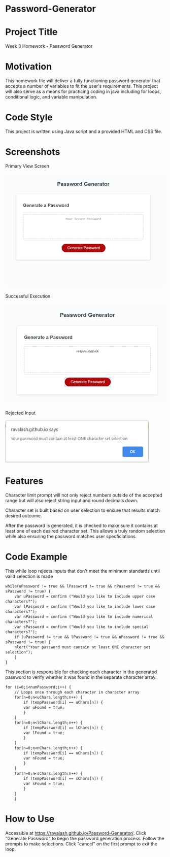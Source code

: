 # Password-Generator

# Project Title
Week 3 Homework - Password Generator

# Motivation 
This homework file will deliver a fully functioning password generator that accepts a number of variables to fit the user's requirements. This project will also serve as a means for practicing coding in java including for loops, conditional logic, and variable manipulation.

# Code Style
This project is written using Java script and a provided HTML and CSS file.

# Screenshots


Primary View Screen


![MainPage](Screenshots/MainPage.JPG "Primary View Screen")


Successful Execution


![GeneratedPassword](Screenshots/GeneratedPassword.JPG "Successful Execution")


Rejected Input


![RejectedInput](Screenshots/RejectedInput.JPG "Rejected Input")


# Features
Character limit prompt will not only reject numbers outside of the accepted range but will also reject string input and round decimals down.

Character set is built based on user selection to ensure that results match desired outcome.

After the password is generated, it is checked to make sure it contains at least one of each desired character set. This allows a truly random selection while also ensuring the password matches user specficiations.

# Code Example
This while loop rejects inputs that don't meet the minimum standards until valid selection is made

    while(uPassword != true && lPassword != true && nPassword != true && sPassword != true) {
        var uPassword = confirm ("Would you like to include upper case characters?");
        var lPassword = confirm ("Would you like to include lower case characters?");
        var nPassword = confirm ("Would you like to include numerical characters?");
        var sPassword = confirm ("Would you like to include special characters?");
        if (uPassword != true && lPassword != true && nPassword != true && sPassword != true) {
        alert("Your password must contain at least ONE character set selection");
        }
    }


  This section is responsible for checking each character in the generated password to verify whether it was found in the separate character array.

    for (i=0;i<numPassword;i++) {
        // Loops once through each character in character array
        for(n=0;n<uChars.length;n++) {
            if (tempPassword[i] == uChars[n]) {
            var uFound = true;
            }
        }
        for(n=0;n<lChars.length;n++) {
            if (tempPassword[i] == lChars[n]) {
            var lFound = true;
            }
        }
        for(n=0;n<nChars.length;n++) {
            if (tempPassword[i] == nChars[n]) {
            var nFound = true;
            }
        }
        for(n=0;n<sChars.length;n++) {
            if (tempPassword[i] == sChars[n]) {
            var sFound = true;
            }
        }
        }

# How to Use
Accessible at https://ravalash.github.io/Password-Generator/. Click "Generate Password" to begin the password generation process. Follow the prompts to make selections. Click "cancel" on the first prompt to exit the loop.

